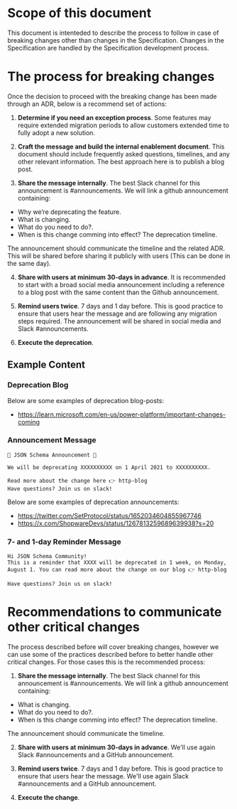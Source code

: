 # Scope of this document

This document is intenteded to describe the process to follow in case of breaking changes other than changes in the Specification. Changes in the Specification are handled by the Specification development process.

# The process for breaking changes

Once the decision to proceed with the breaking change has been made through an ADR, below is a recommend set of actions:

1. **Determine if you need an exception process**. Some features may require extended migration periods to allow customers extended time to fully adopt a new solution.

2. **Craft the message and build the internal enablement document**. This document should include frequently asked questions, timelines, and any other relevant information. The best approach here is to publish a blog post.

3. **Share the message internally**. The best Slack channel for this announcement is #announcements. We will link a github announcement containing:
  - Why we’re deprecating the feature.
  - What is changing.
  - What do you need to do?.
  - When is this change comming into effect? The deprecation timeline.

The announcement should communicate the timeline and the related ADR. This will be shared before sharing it publicly with users (This can be done in the same day).

4. **Share with users at minimum 30-days in advance**. It is recommended to start with a broad social media announcement including a reference to a blog post with the same content than the Github announcement. 


5. **Remind users twice**. 7 days and 1 day before. This is good practice to ensure that users hear the message and are following any migration steps required. The announcement will be shared in social media and Slack #announcements.

6. **Execute the deprecation**.

## Example Content

### Deprecation Blog
Below are some examples of deprecation blog-posts: 
 - https://learn.microsoft.com/en-us/power-platform/important-changes-coming

### Announcement Message

    🚨 JSON Schema Announcement 🚨

    We will be deprecating XXXXXXXXXX on 1 April 2021 to XXXXXXXXXX.

    Read more about the change here 👉 http-blog
    Have questions? Join us on slack!


Below are some examples of deprecation announcements:
 - https://twitter.com/SetProtocol/status/1652034604855967746
 - https://x.com/ShopwareDevs/status/1267813259689639938?s=20
 

### 7- and 1-day Reminder Message

    Hi JSON Schema Community!
    This is a reminder that XXXX will be deprecated in 1 week, on Monday, August 1. You can read more about the change on our blog 👉 http-blog

    Have questions? Join us on slack!

# Recommendations to communicate other critical changes

The process described before will cover breaking changes, however we can use some of the practices described before to better handle other critical changes. For those cases this is the recommended process:

1. **Share the message internally**. The best Slack channel for this announcement is #announcements. We will link a github announcement containing:
  - What is changing.
  - What do you need to do?.
  - When is this change comming into effect? The deprecation timeline.

The announcement should communicate the timeline.

2. **Share with users at minimum 30-days in advance**. We'll use again Slack #announcements and a GitHub announcement. 

3. **Remind users twice**. 7 days and 1 day before. This is good practice to ensure that users hear the message. We'll use again Slack #announcements and a GitHub announcement. 

4. **Execute the change**.